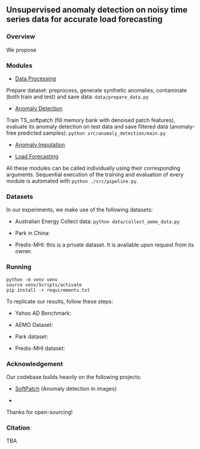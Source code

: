 ## Unsupervised anomaly detection on noisy time series data for accurate load forecasting

### Overview

We propose 


### Modules

- [Data Processing](src/data_processing/)

Prepare dataset: preprocess, generate synthetic anomalies, contaminate (both train and test) and save data: `data/prepare_data.py`

- [Anomaly Detection](src/anomaly_detection/)

Train TS_softpatch (fill memory bank with denoised patch features), evaluate its anomaly detection on test data and save filtered data (anomaly-free predicted samples): `python src/anomaly_detection/main.py`

- [Anomaly Imputation](src/anomaly_imputation/) 

- [Load Forecasting](src/forecasting/) 



All these modules can be called individually using their corresponding arguments. 
Sequential execution of the training and evaluation of every module is automated with `python ./src/pipeline.py`. 

### Datasets

In our experiments, we make use of the following datasets:

- Australian Energy
Collect data: `python data/collect_aemo_data.py`

- Park in China:

- Predis-MHI: this is a private dataset. It is available upon request from its owner.

### Running

``````
python -m venv venv
source venv/Scripts/activate
pip install -r requirements.txt
``````

To replicate our results, follow these steps:

- Yahoo AD Benchmark:

- AEMO Dataset:

- Park dataset:

- Predis-MHI dataset:


### Acknowledgement 

Our codebase builds heavily on the following projects: 

- [SoftPatch](https://github.com/TencentYoutuResearch/AnomalyDetection-SoftPatch) (Anomaly detection in images)

- 

Thanks for open-sourcing!


### Citation

TBA